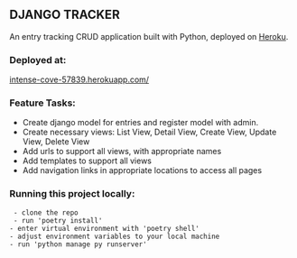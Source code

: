 ## DJANGO TRACKER

An entry tracking CRUD application built with Python, deployed on [Heroku](https://dashboard.heroku.com/).

### Deployed at: 
[intense-cove-57839.herokuapp.com/](intense-cove-57839.herokuapp.com/)

### Feature Tasks: 
- Create django model for entries and register model with admin.
- Create necessary views:
    List View, 
    Detail View, 
    Create View, 
    Update View, 
    Delete View
- Add urls to support all views, with appropriate names
- Add templates to support all views
- Add navigation links in appropriate locations to access all pages

### Running this project locally:

     - clone the repo 
     - run 'poetry install'
    - enter virtual environment with 'poetry shell'
    - adjust environment variables to your local machine
    - run 'python manage py runserver'
